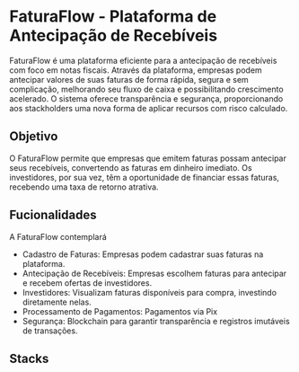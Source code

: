 <h1>FaturaFlow - Plataforma de Antecipação de Recebíveis</h1>

<p>FaturaFlow é uma plataforma eficiente para a antecipação de recebíveis com foco em notas fiscais. Através da plataforma, empresas podem antecipar valores de suas faturas de forma rápida, segura e sem complicação, melhorando seu fluxo de caixa e possibilitando crescimento acelerado. O sistema oferece transparência e segurança, proporcionando aos stackholders uma nova forma de aplicar recursos com risco calculado.</p>

<h2>Objetivo</h2>
<p>O FaturaFlow permite que empresas que emitem faturas possam antecipar seus recebíveis, convertendo as faturas em dinheiro imediato. Os investidores, por sua vez, têm a oportunidade de financiar essas faturas, recebendo uma taxa de retorno atrativa.</p>

<h2>Fucionalidades</h2>

<p>A FaturaFlow contemplará<p>

* Cadastro de Faturas: Empresas podem cadastrar suas faturas na plataforma.
* Antecipação de Recebíveis: Empresas escolhem faturas para antecipar e recebem ofertas de investidores.
* Investidores: Visualizam faturas disponíveis para compra, investindo diretamente nelas.
* Processamento de Pagamentos: Pagamentos via Pix
* Segurança: Blockchain para garantir transparência e registros imutáveis de transações.

<h2>Stacks</h2>

